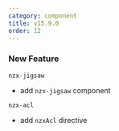 ```yaml
---
category: component
title: v15.9.0
order: 12
---
```


### New Feature

`nzx-jigsaw`

- add `nzx-jigsaw` component

`nzx-acl`

- add `nzxAcl` directive
